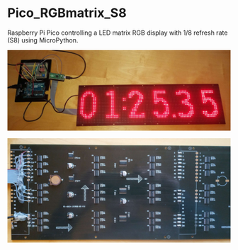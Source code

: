 # Pico_RGBmatrix_S8
Raspberry Pi Pico controlling a LED matrix RGB display with 1/8 refresh rate (S8) using MicroPython.

![RGB Matrix display.](https://github.com/anadyn/Pico_RGBmatrix_S8/blob/main/RGBdisplay_front.jpg)




![Back of RGB Matrix display.](https://github.com/anadyn/Pico_RGBmatrix_S8/blob/main/RGBdisplay_back.jpg)





